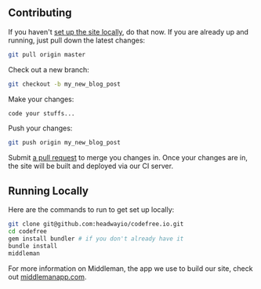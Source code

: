 ## Contributing

If you haven't [set up the site locally](#running-locally), do that now. If you are already up and running, just pull down the latest changes:

```sh
git pull origin master
```

Check out a new branch:

```sh
git checkout -b my_new_blog_post
```

Make your changes:

```sh
code your stuffs...
```

Push your changes:

```sh
git push origin my_new_blog_post
```

Submit [a pull request](https://help.github.com/articles/using-pull-requests/) to merge you changes in. Once your changes are in, the site will be built and deployed via our CI server.

## Running Locally

Here are the commands to run to get set up locally:

```sh
git clone git@github.com:headwayio/codefree.io.git
cd codefree
gem install bundler # if you don't already have it
bundle install
middleman
```

For more information on Middleman, the app we use to build our site, check out [middlemanapp.com](http://middlemanapp.com).
